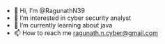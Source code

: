- 👋 Hi, I’m @RagunathN39
- 👀 I’m interested in cyber security analyst
- 🌱 I’m currently learning about java
- 📫 How to reach me ragunath.n.cyber@gmail.com

<!---
RagunathN39/RagunathN39 is a ✨ special ✨ repository because its `README.md` (this file) appears on your GitHub profile.
You can click the Preview link to take a look at your changes.
--->
